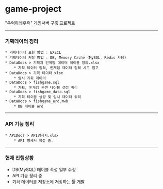 # game-project
"우럭아왜우럭" 게임서버 구축 프로젝트

---
### 기획데이터 정리
    * 기획데이터 표현 방법 : EXECL
    * 기획데이터 저장 방법 : DB, Memory Cache (MySQL, Redis 사용)
    * DataDocs > 기획과 인게임 데이터 테이블 정의.xlsx
        * 기획 데이터 정의, 인게임 데이터 정의 시트 참고
    * DataDocs > 기획 데이터.xlsx
        * 임시 기획 데이터
    * DataDocs > fishgame.sql
        * 기획, 인게임 관련 테이블 생성 쿼리
    * DataDocs > fishgame_data.sql
        * 기획 테이블 생성 및 임시 데이터 쿼리
    * DataDocs > fishgame_erd.mwb
        * DB 테이블 erd
---
### API 기능 정리
    * APIDocs > API명세서.xlsx
        * API 명세서 작성 중.
---
### 현재 진행상황
* DB(MySQL) 테이블 속성 일부 수정
* API 기능 정리 중
* 기획 데이터를 저장소에 저장하는 툴 개발